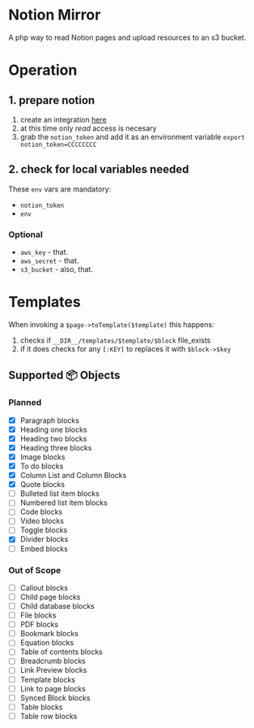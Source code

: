 Notion Mirror
=============

A php way to read Notion pages and upload resources to an s3 bucket.

# Operation

## 1. prepare notion
1. create an integration [here](https://www.notion.so/my-integrations)
2. at this time only _read_ access is necesary
3. grab the `notion_token` and add it as an environment variable `export notion_token=CCCCCCCC`

## 2. check for local variables needed

These `env` vars are mandatory:
- `notion_token`
- `env`

### Optional
- `aws_key` - that.
- `aws_secret` - that.
- `s3_bucket` - also, that.

# Templates

When invoking a `$page->toTemplate($template)` this happens:
1. checks if `__DIR__/templates/$template/$block` file_exists
2. if it does checks for any `[:KEY]` to replaces it with `$block->$key`

## Supported 📦 Objects

### Planned
- [x] Paragraph blocks
- [x] Heading one blocks
- [x] Heading two blocks
- [x] Heading three blocks
- [x] Image blocks
- [x] To do blocks
- [x] Column List and Column Blocks
- [x] Quote blocks
- [ ] Bulleted list item blocks
- [ ] Numbered list item blocks
- [ ] Code blocks
- [ ] Video blocks
- [ ] Toggle blocks
- [x] Divider blocks
- [ ] Embed blocks

### Out of Scope
- [ ] Callout blocks
- [ ] Child page blocks
- [ ] Child database blocks
- [ ] File blocks
- [ ] PDF blocks
- [ ] Bookmark blocks
- [ ] Equation blocks
- [ ] Table of contents blocks
- [ ] Breadcrumb blocks
- [ ] Link Preview blocks
- [ ] Template blocks
- [ ] Link to page blocks
- [ ] Synced Block blocks
- [ ] Table blocks
- [ ] Table row blocks
